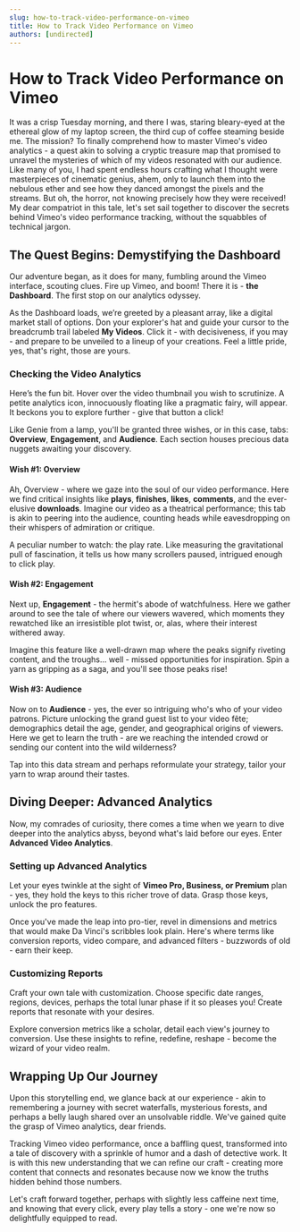 ```yaml
---
slug: how-to-track-video-performance-on-vimeo
title: How to Track Video Performance on Vimeo
authors: [undirected]
---
```



# How to Track Video Performance on Vimeo

It was a crisp Tuesday morning, and there I was, staring bleary-eyed at the ethereal glow of my laptop screen, the third cup of coffee steaming beside me. The mission? To finally comprehend how to master Vimeo's video analytics - a quest akin to solving a cryptic treasure map that promised to unravel the mysteries of which of my videos resonated with our audience. Like many of you, I had spent endless hours crafting what I thought were masterpieces of cinematic genius, ahem, only to launch them into the nebulous ether and see how they danced amongst the pixels and the streams. But oh, the horror, not knowing precisely how they were received! My dear compatriot in this tale, let's set sail together to discover the secrets behind Vimeo's video performance tracking, without the squabbles of technical jargon.

## The Quest Begins: Demystifying the Dashboard

Our adventure began, as it does for many, fumbling around the Vimeo interface, scouting clues. Fire up Vimeo, and boom! There it is - **the Dashboard**. The first stop on our analytics odyssey.

As the Dashboard loads, we’re greeted by a pleasant array, like a digital market stall of options. Don your explorer's hat and guide your cursor to the breadcrumb trail labeled **My Videos**. Click it - with decisiveness, if you may - and prepare to be unveiled to a lineup of your creations. Feel a little pride, yes, that's right, those are yours.

### Checking the Video Analytics

Here’s the fun bit. Hover over the video thumbnail you wish to scrutinize. A petite analytics icon, innocuously floating like a pragmatic fairy, will appear. It beckons you to explore further - give that button a click!

Like Genie from a lamp, you'll be granted three wishes, or in this case, tabs: **Overview**, **Engagement**, and **Audience**. Each section houses precious data nuggets awaiting your discovery.

#### Wish #1: Overview

Ah, Overview - where we gaze into the soul of our video performance. Here we find critical insights like **plays**, **finishes**, **likes**, **comments**, and the ever-elusive **downloads**. Imagine our video as a theatrical performance; this tab is akin to peering into the audience, counting heads while eavesdropping on their whispers of admiration or critique.

A peculiar number to watch: the play rate. Like measuring the gravitational pull of fascination, it tells us how many scrollers paused, intrigued enough to click play.

#### Wish #2: Engagement

Next up, **Engagement** - the hermit's abode of watchfulness. Here we gather around to see the tale of where our viewers wavered, which moments they rewatched like an irresistible plot twist, or, alas, where their interest withered away.

Imagine this feature like a well-drawn map where the peaks signify riveting content, and the troughs... well - missed opportunities for inspiration. Spin a yarn as gripping as a saga, and you'll see those peaks rise!

#### Wish #3: Audience

Now on to **Audience** - yes, the ever so intriguing who's who of your video patrons. Picture unlocking the grand guest list to your video fête; demographics detail the age, gender, and geographical origins of viewers. Here we get to learn the truth - are we reaching the intended crowd or sending our content into the wild wilderness?

Tap into this data stream and perhaps reformulate your strategy, tailor your yarn to wrap around their tastes.

## Diving Deeper: Advanced Analytics

Now, my comrades of curiosity, there comes a time when we yearn to dive deeper into the analytics abyss, beyond what's laid before our eyes. Enter **Advanced Video Analytics**.

### Setting up Advanced Analytics

Let your eyes twinkle at the sight of **Vimeo Pro, Business, or Premium** plan - yes, they hold the keys to this richer trove of data. Grasp those keys, unlock the pro features.

Once you've made the leap into pro-tier, revel in dimensions and metrics that would make Da Vinci's scribbles look plain. Here's where terms like conversion reports, video compare, and advanced filters - buzzwords of old - earn their keep.

### Customizing Reports

Craft your own tale with customization. Choose specific date ranges, regions, devices, perhaps the total lunar phase if it so pleases you! Create reports that resonate with your desires.

Explore conversion metrics like a scholar, detail each view's journey to conversion. Use these insights to refine, redefine, reshape - become the wizard of your video realm.

## Wrapping Up Our Journey

Upon this storytelling end, we glance back at our experience - akin to remembering a journey with secret waterfalls, mysterious forests, and perhaps a belly laugh shared over an unsolvable riddle. We've gained quite the grasp of Vimeo analytics, dear friends.

Tracking Vimeo video performance, once a baffling quest, transformed into a tale of discovery with a sprinkle of humor and a dash of detective work. It is with this new understanding that we can refine our craft - creating more content that connects and resonates because now we know the truths hidden behind those numbers. 

Let's craft forward together, perhaps with slightly less caffeine next time, and knowing that every click, every play tells a story - one we're now so delightfully equipped to read.